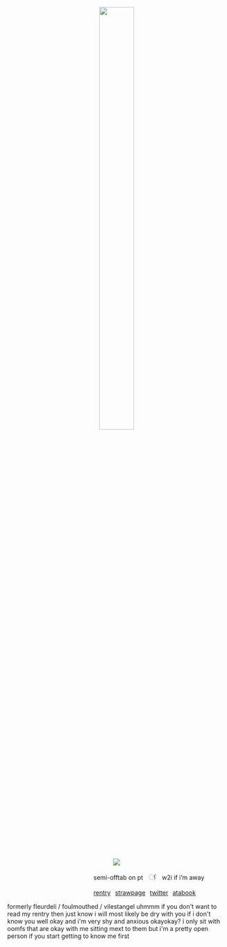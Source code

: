 <p align="center"><img src="https://files.catbox.moe/5kw9tv.png" width="40%" height="50%"></p>
<p align="center"><img src="https://komarev.com/ghpvc/?username=fleurdeli&color=e0b590&style=for-the-badge&label=(⁠*⁠´.｀⁠*⁠)&style=plastic"></p>


⠀⠀⠀⠀⠀⠀⠀⠀⠀⠀⠀⠀⠀⠀⠀⠀⠀⠀   ⠀semi-offtab on ptㅤ𓋜ㅤw2i if i’m away


⠀⠀⠀⠀⠀⠀⠀⠀⠀⠀⠀⠀⠀⠀⠀     ⠀⠀⠀⠀[rentry](https://rentry.co/dearestpatient)⠀[strawpage](https://neapolitanpup.straw.page)⠀[twitter](https://x.com/dearestpatient)⠀[atabook](https://mors.atabook.org)
ㅤ






formerly fleurdeli / foulmouthed / vilestangel
uhmmm if you don't want to read my rentry then just know i will most likely be dry with you if i don't know you well okay and i'm very shy and anxious okayokay? i only sit with oomfs that are okay with me sitting mext to them but i'm a pretty open person if you start getting to know me first
